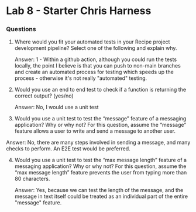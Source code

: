 # Lab 8 - Starter Chris Harness

### Questions

1)  Where would you fit your automated tests in your Recipe project development pipeline? Select one of the following and explain why.
   
    Answer: 1 - Within a github action, although you could run the tests locally, the point I believe is that you can push to non-main branches and create an automated process for testing which speeds up the process - otherwise it's not really "automated" testing.

2) Would you use an end to end test to check if a function is returning the correct output? (yes/no)

    Answer: No, I would use a unit test

3)  Would you use a unit test to test the “message” feature of a messaging application? Why or why not? For this question, assume the “message” feature allows a user to write and send a message to another user.
   
   Answer: No, there are many steps involved in sending a message, and many checks to perform. An E2E test would be preferred.

4) Would you use a unit test to test the “max message length” feature of a messaging application? Why or why not? For this question, assume the “max message length” feature prevents the user from typing more than 80 characters.

    Answer: Yes, because we can test the length of the message, and the message in text itself could be treated as an individual part of the entire "message" feature. 

